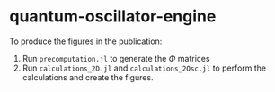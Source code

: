 # quantum-oscillator-engine
To produce the figures in the publication:
1. Run `precomputation.jl` to generate the $\Phi$ matrices
2. Run `calculations_2D.jl` and `calculations_2Osc.jl` to perform the calculations and create the figures.
